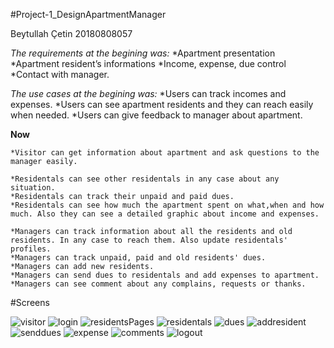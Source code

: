 #Project-1_DesignApartmentManager

Beytullah Çetin
20180808057

*The requirements at the begining was:*
    *Apartment presentation
    *Apartment resident’s informations
    *Income, expense, due control
    *Contact with manager.

*The use cases at the begining was:*
    *Users can track incomes and expenses.
    *Users can see apartment residents and they can reach easily when needed.
    *Users can give feedback to manager about apartment.

**Now**

    *Visitor can get information about apartment and ask questions to the manager easily.
    
    *Residentals can see other residentals in any case about any situation.
    *Residentals can track their unpaid and paid dues.
    *Residentals can see how much the apartment spent on what,when and how much. Also they can see a detailed graphic about income and expenses.
    
    *Managers can track information about all the residents and old residents. In any case to reach them. Also update residentals' profiles.
    *Managers can track unpaid, paid and old residents' dues.
    *Managers can add new residents.
    *Managers can send dues to residentals and add expenses to apartment.
    *Managers can see comment about any complains, requests or thanks.

#Screens

![visitor](https://github.com/BeytullahCetin/Project-1_DesignApartmentManager/blob/master/images/gifs/visitor.gif)
![login](https://github.com/BeytullahCetin/Project-1_DesignApartmentManager/blob/master/images/gifs/login.gif)
![residentsPages](https://github.com/BeytullahCetin/Project-1_DesignApartmentManager/blob/master/images/gifs/residental.gif)
![residentals](https://github.com/BeytullahCetin/Project-1_DesignApartmentManager/blob/master/images/gifs/residentals.gif)
![dues](https://github.com/BeytullahCetin/Project-1_DesignApartmentManager/blob/master/images/gifs/dues.gif)
![addresident](https://github.com/BeytullahCetin/Project-1_DesignApartmentManager/blob/master/images/gifs/addResident.gif)
![senddues](https://github.com/BeytullahCetin/Project-1_DesignApartmentManager/blob/master/images/gifs/senddues.gif)
![expense](https://github.com/BeytullahCetin/Project-1_DesignApartmentManager/blob/master/images/gifs/expense.gif)
![comments](https://github.com/BeytullahCetin/Project-1_DesignApartmentManager/blob/master/images/gifs/comments.gif)
![logout](https://github.com/BeytullahCetin/Project-1_DesignApartmentManager/blob/master/images/gifs/logout.gif)
